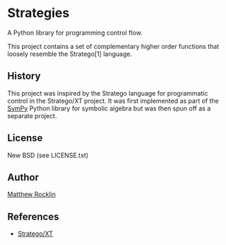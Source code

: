 Strategies
==========

A Python library for programming control flow.

This project contains a set of complementary higher order functions that
loosely resemble the Stratego[1] language.

History
-------

This project was inspired by the Stratego language for programmatic control in
the Stratego/XT project.  It was first implemented as part of the
[SymPy](http://sympy.org) Python library for symbolic algebra but was then spun
off as a separate project. 

License
-------

New BSD (see LICENSE.txt)

Author
------

[Matthew Rocklin](http://matthewrocklin.com)

References
----------

*   [Stratego/XT](http://strategoxt.org/)

